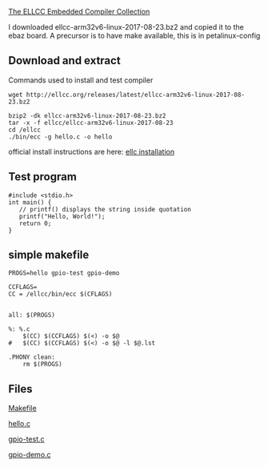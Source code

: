 
[The ELLCC Embedded Compiler Collection](http://http://ellcc.org/)

I downloaded ellcc-arm32v6-linux-2017-08-23.bz2 and copied it to the ebaz board.
A precursor is to have make available, this is in petalinux-config

## Download and extract
Commands used to install and test compiler

```
wget http://ellcc.org/releases/latest/ellcc-arm32v6-linux-2017-08-23.bz2
```

```
bzip2 -dk ellcc-arm32v6-linux-2017-08-23.bz2
tar -x -f ellcc/ellcc-arm32v6-linux-2017-08-23
cd /ellcc
./bin/ecc -g hello.c -o hello
```
official install instructions are here: [ellc installation](http://ellcc.org/?page_id=295)

## Test program
```
#include <stdio.h>
int main() {
   // printf() displays the string inside quotation
   printf("Hello, World!");
   return 0;
}

```
## simple makefile
```
PROGS=hello gpio-test gpio-demo

CCFLAGS=
CC = /ellcc/bin/ecc $(CFLAGS)


all: $(PROGS)

%: %.c
	$(CC) $(CCFLAGS) $(<) -o $@ 
#	$(CC) $(CCFLAGS) $(<) -o $@ -l $@.lst

.PHONY clean:
	rm $(PROGS)
```


## Files

[Makefile](./Makefile)

[hello.c](./hello.c)

[gpio-test.c](./gpio-test.c)

[gpio-demo.c](./gpio-demo.c)

